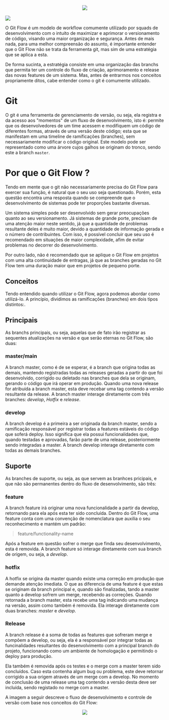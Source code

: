 <div align="center">
  <img src="https://user-images.githubusercontent.com/61476935/207375452-8b965f99-b054-4aef-9885-b8bce6c0e9c2.png" >
</div>
<br>
<img src="https://img.shields.io/static/v1?label=Git&message=flow&color=red&style=for-the-badge&logo="/>

O Git Flow é um modelo de workflow comumente utilizado por squads de desenvolvimento com o intuito de maximizar e aprimorar o versionamento de código, visando uma maior organização e segurança. Antes de mais nada, para uma melhor compreensão do assunto, é importante entender que o Git Flow não se trata da ferramenta git, mas sim de uma estratégia que se aplica a esta. 

De forma sucinta, a estratégia consiste em uma organização das branchs que permita ter um controle do fluxo de criação, aprimoramento e release das novas features de um sistema. Mas, antes de entrarmos nos conceitos propriamente ditos, cabe entender como o git é comumente utilizado.

<h1>Git</h1>

O git é uma ferramenta de gerenciamento de versão, ou seja, ela registra e da acesso aos "momentos" de um fluxo de desenvolvimento, isto é: permite que os desenvolvedores de um time acessem e modifiquem um código de diferentes formas, através de uma versão deste código; esta que se manifestam em uma timeline de ramificações (branches), sem necessariamente modificar o código original. Este modelo pode ser representado como uma árvore cujos galhos se originam do tronco, sendo este a branch ```master```.

<h1>Por que o Git Flow ?</h1>

Tendo em mente que o git não necessariamente precisa do Git Flow para exercer sua função, é natural que o seu uso seja questionado. Porém, esta questão encontra uma resposta quando se compreende que o desenvolvimento de sistemas pode ter proporções bastante diversas.

Um sistema simples pode ser desenvolvido sem gerar preocupações quanto ao seu versionamento. Já sistemas de grande porte, precisam de uma atenção maior neste sentido, já que a quantidade de problemas resultante deles é muito maior, devido a quantidade de informação gerada e o número de contribuintes. Com isso, é possível concluir que seu uso é recomendado em situações de maior complexidade, afim de evitar problemas no decorrer do desenvolvimento.

Por outro lado, não é recomendado que se aplique o Git Flow em projetos com uma alta continuidade de entragas, já que as branches geradas no Git Flow tem uma duração maior que em projetos de pequeno porte.

<h2>Conceitos</h2>

Tendo entendido quando utilizar o Git Flow, agora podemos abordar como utilizá-lo. A princípio, dividimos as ramificações (branches) em dois tipos distintos:. 

<h2>Principais</h2>

As branchs principais, ou seja, aquelas que de fato irão registrar as sequentes atualizações na versão e que serão eternas no Git Flow, são duas: 

<h3>master/main</h3>

A branch master, como é de se esperar, é a branch que origina todas as demais, mantendo registradas todas as releases geradas a partir do que foi desenvolvido, corrigido ou deletado nas branches que dela se originam, gerando o código que irá operar em produção. Quando uma nova release for atribuída a branch master, esta deve recebar uma tag contendo a versão resultante da release. A branch master interage diretamente com três branches: <i>develop</i>, <i>Hotfix</i> e <i>release</i>.

<h3>develop</h3>

A branch develop é a primeira a ser originada da branch master, sendo a ramificação responsável por registrar todas a features estáveis do código que soferá deploy. Isso significa que ela possui funcionalidades que, quando testadas e aprovadas, farão parte de uma release, posteriormente sendo integradas a master. A branch develop interage diretamente com todas as demais branches.

<h2>Suporte</h2>

As branches de suporte, ou seja, as que servem as branhces pricipais, e que não são permanentes dentro do fluxo de desenvolvimento, são três:

<h3>feature</h3>

A branch feature irá originar uma nova funcionalidade a partir da develop, retornando para ela após esta ter sido concluída. Dentro do Git Flow, uma feature conta com uma convenção de nomenclatura que auxilia o seu reconhecimento e mantém um padrão:

> feature/functionality-name

Após a feature em questão sofrer o merge que finda seu desenvolvimento, esta é removida. A branch feature só interage diretamente com sua branch de origem, ou seja, a <i>develop</i>.

<h3>hotfix</h3>

A hotfix se origina da master quando existe uma correção em produção que demande atenção imediata. O que as diferencia de uma feature é que estas se originam da branch principal e, quando são finalizadas, tando a master quanto a develop sofrem um merge, recebendo as correções. Quando retornada a branch master, esta recebe uma tag indicando uma mudança na versão, assim como também é removida. Ela interage diretamente com duas branches: <i>master</i> e <i>develop</i>.

<h3>Release</h3>

A branch release é a soma de todas as features que sofreram merge e compõem a develop, ou seja, ela é a responsável por integrar todas as funcinalidades resultantes do desenvolvimento com a principal branch do projeto, funcionando como um ambiente de homologação e permitindo o deploy para produção. 

Ela também é removida após os testes e o merge com a master terem sido concluídos. Caso esta contenha algum bug ou problema, este deve retornar corrigido a sua origem através de um merge com a develop. No momento de conclusão de uma release uma tag contendo a versão desta deve ser incluída, sendo registado no merge com a master.

A imagem a seguir descreve o fluxo de desenvolvimento e controle de versão com base nos conceitos do Git Flow:

<div align="center">
  <img src="https://user-images.githubusercontent.com/61476935/207422885-5f12d199-5f13-4ce8-9129-fd8ceb746356.png">
</div>

